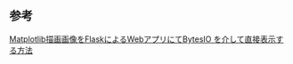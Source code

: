 



## 参考
[Matplotlib描画画像をFlaskによるWebアプリにてBytesIO を介して直接表示する方法](https://qiita.com/SatoshiTerasaki/items/8d79ec9d463bf0ce3595)

